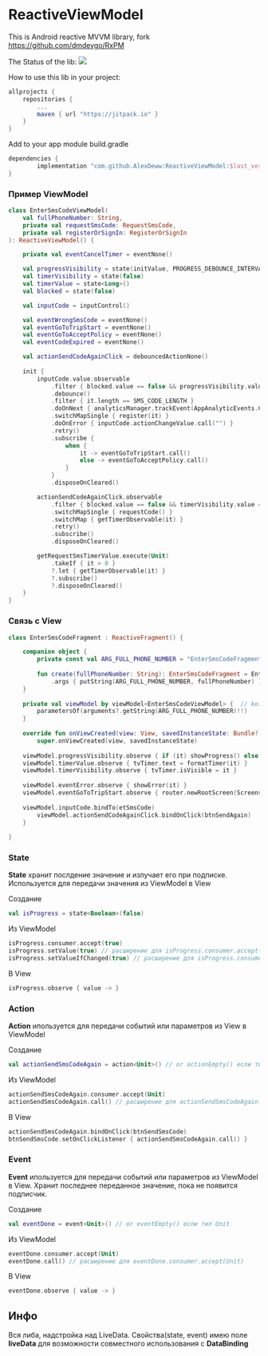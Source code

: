 # ReactiveViewModel

This is Android reactive MVVM library, fork https://github.com/dmdevgo/RxPM
   
The Status of the lib: 
[![](https://jitpack.io/v/AlexDeww/ReactiveViewModel.svg)](https://jitpack.io/#AlexDeww/ReactiveViewModel)

How to use this lib in your project:
```gradle
allprojects {
	repositories {
		...
		maven { url "https://jitpack.io" }
	}
}
```

Add to your app module build.gradle
```gradle
dependencies {
        implementation "com.github.AlexDeww:ReactiveViewModel:$last_version"
}
```

### Пример ViewModel
```kotlin
class EnterSmsCodeViewModel(
    val fullPhoneNumber: String,
    private val requestSmsCode: RequestSmsCode,
    private val registerOrSignIn: RegisterOrSignIn
): ReactiveViewModel() {

    private val eventCancelTimer = eventNone()

    val progressVisibility = state(initValue, PROGRESS_DEBOUNCE_INTERVAL)
    val timerVisibility = state(false)
    val timerValue = state<Long>()
    val blocked = state(false)

    val inputCode = inputControl()

    val eventWrongSmsCode = eventNone()
    val eventGoToTripStart = eventNone()
    val eventGoToAcceptPolicy = eventNone()
    val eventCodeExpired = eventNone()

    val actionSendCodeAgainClick = debouncedActionNone()
    
    init {
        inputCode.value.observable
            .filter { blocked.value == false && progressVisibility.value == false }
            .debounce()
            .filter { it.length == SMS_CODE_LENGTH }
            .doOnNext { analyticsManager.trackEvent(AppAnalyticEvents.ConfirmPhone) }
            .switchMapSingle { register(it) }
            .doOnError { inputCode.actionChangeValue.call("") }
            .retry()
            .subscribe {
                when {
                    it -> eventGoToTripStart.call()
                    else -> eventGoToAcceptPolicy.call()
                }
            }
            .disposeOnCleared()

        actionSendCodeAgainClick.observable
            .filter { blocked.value == false && timerVisibility.value == false && progressVisibility.value == false }
            .switchMapSingle { requestCode() }
            .switchMap { getTimerObservable(it) }
            .retry()
            .subscribe()
            .disposeOnCleared()

        getRequestSmsTimerValue.execute(Unit)
            .takeIf { it > 0 }
            ?.let { getTimerObservable(it) }
            ?.subscribe()
            ?.disposeOnCleared()
    }
}
```

### Связь с View
```kotlin
class EnterSmsCodeFragment : ReactiveFragment() {

    companion object {
        private const val ARG_FULL_PHONE_NUMBER = "EnterSmsCodeFragment.ARG_FULL_PHONE_NUMBER"
	
        fun create(fullPhoneNumber: String): EnterSmsCodeFragment = EnterSmsCodeFragment()
            .args { putString(ARG_FULL_PHONE_NUMBER, fullPhoneNumber) }
    }
    
    private val viewModel by viewModel<EnterSmsCodeViewModel> {  // koin!!!
        parametersOf(arguments?.getString(ARG_FULL_PHONE_NUMBER)!!)
    }
    
    override fun onViewCreated(view: View, savedInstanceState: Bundle?) {
        super.onViewCreated(view, savedInstanceState)
        
	viewModel.progressVisibility.observe { if (it) showProgress() else hideProgress() }
	viewModel.timerValue.observe { tvTimer.text = formatTimer(it) }
	viewModel.timerVisibility.observe { tvTimer.isVisible = it }
	
	viewModel.eventError.observe { showError(it) }
	viewModel.eventGoToTripStart.observe { router.newRootScreen(Screens.Main.TripSetupFlowScreen()) }
	
	viewModel.inputCode.bindTo(etSmsCode)
        viewModel.actionSendCodeAgainClick.bindOnClick(btnSendAgain)
    }
    
}
```

### State
**State** хранит послдение значение и излучает его при подписке. Используется для передачи значения из ViewModel в View

Создание
```kotlin
val isProgress = state<Boolean>(false)
```
Из ViewModel
```kotlin
isProgress.consumer.accept(true)
isProgress.setValue(true) // расширение для isProgress.consumer.accept(true)
isProgress.setValueIfChanged(true) // расширение для isProgress.consumer.accept(true) но с проверкой if (lastValue != newValue)
```
В View
```kotlin
isProgress.observe { value -> }
```

### Action
**Action** ипользуется для передачи событий или параметров из View в ViewModel

Создание
```kotlin
val actionSendSmsCodeAgain = action<Unit>() // or actionEmpty() если тип Unit
```
Из ViewModel 
```kotlin
actionSendSmsCodeAgain.consumer.accept(Unit)
actionSendSmsCodeAgain.call() // расширение для actionSendSmsCodeAgain.consumer.accept(Unit)
```
В View
```kotlin
actionSendSmsCodeAgain.bindOnClick(btnSendSmsCode)
btnSendSmsCode.setOnClickListener { actionSendSmsCodeAgain.call() }
```

### Event
**Event** ипользуется для передачи событий или параметров из ViewModel в View. Хранит последнее переданное значение, пока не появится подписчик.

Создание
```kotlin
val eventDone = event<Unit>() // or eventEmpty() если тип Unit
```
Из ViewModel 
```kotlin
eventDone.consumer.accept(Unit)
eventDone.call() // расширение для eventDone.consumer.accept(Unit)
```
В View
```kotlin
eventDone.observe { value -> }
```


## Инфо
Вся либа, надстройка над LiveData. Cвойства(state, event) имею поле **liveData** для возможности совместного использования с **DataBinding**
